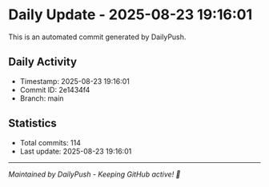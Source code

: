 # Daily Update - 2025-08-23 19:16:01

This is an automated commit generated by DailyPush.

## Daily Activity
- Timestamp: 2025-08-23 19:16:01
- Commit ID: 2e1434f4
- Branch: main

## Statistics
- Total commits: 114
- Last update: 2025-08-23 19:16:01

---
*Maintained by DailyPush - Keeping GitHub active! 🚀*
